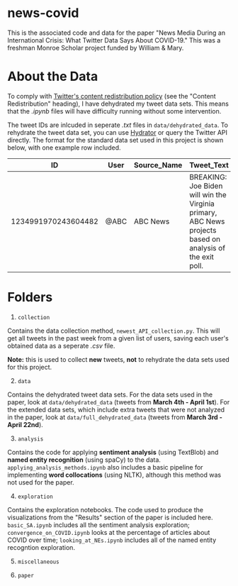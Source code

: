 # news-covid

This is the associated code and data for the paper "News Media During an International Crisis: What Twitter Data Says About COVID-19." 
This was a freshman Monroe Scholar project funded by William & Mary.

# About the Data

To comply with [Twitter's content redistribution policy](https://developer.twitter.com/en/developer-terms/agreement-and-policy) (see the "Content Redistribution" heading), I have dehydrated my tweet data sets. This means that the _.ipynb_ files will have difficulty running without some intervention. 

The tweet IDs are inlcuded in seperate _.txt_ files in `data/dehydrated_data`. To rehydrate the tweet data set, you can use [Hydrator](https://github.com/DocNow/hydrator) or query the Twitter API directly. The format for the standard data set used in this project is shown below, with one example row included.

ID | User | Source_Name | Tweet_Text | Date_Time
--- | --- | --- | --- | --- | 
1234991970243604482 | @ABC | ABC News | BREAKING: Joe Biden will win the Virginia primary, ABC News projects based on analysis of the exit poll. | 2020-03-04 00:00:05

# Folders 

1. `collection`

Contains the data collection method, `newest_API_collection.py`. This will get all tweets in the past week from a given list of users, saving each user's obtained data as a seperate _.csv_ file. 

**Note:** this is used to collect **new** tweets, **not** to rehydrate the data sets used for this project.

2. `data`

Contains the dehydrated tweet data sets. For the data sets used in the paper, look at `data/dehydrated_data` (tweets from **March 4th - April 1st**). For the extended data sets, which include extra tweets that were not analyzed in the paper, look at `data/full_dehydrated_data` (tweets from **March 3rd - April 22nd**).

3. `analysis`

Contains the code for applying **sentiment analysis** (using TextBlob) and **named entity recognition** (using spaCy) to the data. `applying_analysis_methods.ipynb` also includes a basic pipeline for implementing **word collocations** (using NLTK), although this method was not used for the paper.

4. `exploration`

Contains the exploration notebooks. The code used to produce the visualizations from the "Results" section of the paper is included here. `basic_SA.ipynb` includes all the sentiment analysis exploration; `convergence_on_COVID.ipynb` looks at the percentage of articles about COVID over time; `looking_at_NEs.ipynb` includes all of the named entity recogntion exploration. 

5. `miscellaneous`

6. `paper`
